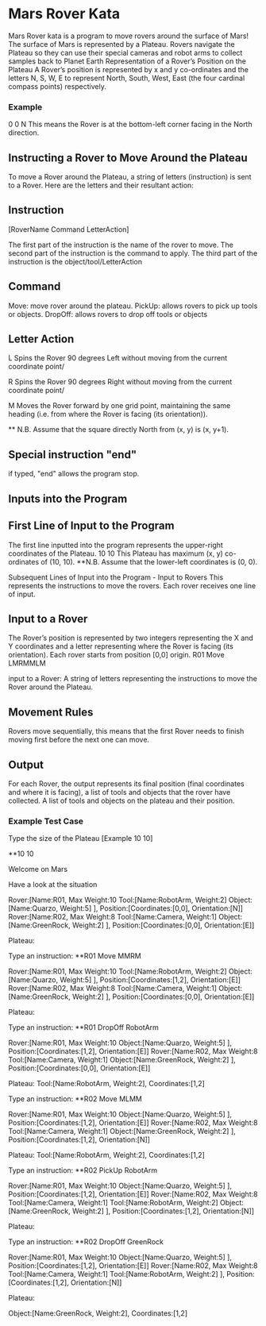 # Mars Rover Kata
Mars Rover kata is a program to move rovers around the surface of Mars!
The surface of Mars is represented by a Plateau.
Rovers navigate the Plateau so they can use their special cameras and robot arms to collect samples back to Planet Earth
Representation of a Rover’s Position on the Plateau
A Rover’s position is represented by x and y co-ordinates and the letters N, S, W, E to represent North, South, West, East (the four cardinal compass points) respectively.

### Example
0 0 N
This means the Rover is at the bottom-left corner facing in the North direction.

## Instructing a Rover to Move Around the Plateau
To move a Rover around the Plateau, a string of letters (instruction) is sent to a Rover.
Here are the letters and their resultant action:

## Instruction
[RoverName Command LetterAction]

The first part of the instruction is the name of the rover to move.
The second part of the instruction is the command to apply.
The third part of the instruction is the object/tool/LetterAction

## Command
Move: move rover around the plateau.
PickUp: allows rovers to pick up tools or objects.
DropOff: allows rovers to drop off tools or objects

## Letter Action
L Spins the Rover 90 degrees Left without moving from the current coordinate point/

R Spins the Rover 90 degrees Right without moving from the current coordinate point/

M Moves the Rover forward by one grid point, maintaining the same heading (i.e. from where the Rover is facing (its orientation)).

** N.B. Assume that the square directly North from (x, y) is (x, y+1).

## Special instruction "end"
if typed, "end" allows the program stop.

## Inputs into the Program

## First Line of Input to the Program
The first line inputted into the program represents the upper-right coordinates of the Plateau.
10 10
This Plateau has maximum (x, y) co-ordinates of (10, 10).
**N.B. Assume that the lower-left coordinates is (0, 0).

Subsequent Lines of Input into the Program - Input to Rovers
This represents the instructions to move the rovers.
Each rover receives one line of input.

## Input to a Rover
The Rover’s position is represented by two integers representing the X and Y coordinates and a letter representing where the Rover is facing (its orientation).
Each rover starts from position [0,0] origin.
R01 Move LMRMMLM

input to a Rover:
A string of letters representing the instructions to move the Rover around the Plateau.

## Movement Rules
Rovers move sequentially, this means that the first Rover needs to finish moving first before the next one can move.

## Output
For each Rover, the output represents its final position (final coordinates and where it is facing), a list of tools and objects that the rover have collected.
A list of tools and objects on the plateau and their position.

### Example Test Case
Type the size of the Plateau [Example 10 10]

**10 10

Welcome on Mars

Have a look at the situation

Rover:[Name:R01, Max Weight:10 Tool:[Name:RobotArm, Weight:2]  Object:[Name:Quarzo, Weight:5] ], Position:[Coordinates:[0,0], Orientation:[N]]
Rover:[Name:R02, Max Weight:8 Tool:[Name:Camera, Weight:1]  Object:[Name:GreenRock, Weight:2] ], Position:[Coordinates:[0,0], Orientation:[E]]

Plateau:


Type an instruction:
**R01 Move MMRM

Rover:[Name:R01, Max Weight:10 Tool:[Name:RobotArm, Weight:2]  Object:[Name:Quarzo, Weight:5] ], Position:[Coordinates:[1,2], Orientation:[E]]
Rover:[Name:R02, Max Weight:8 Tool:[Name:Camera, Weight:1]  Object:[Name:GreenRock, Weight:2] ], Position:[Coordinates:[0,0], Orientation:[E]]

Plateau:


Type an instruction:
**R01 DropOff RobotArm

Rover:[Name:R01, Max Weight:10  Object:[Name:Quarzo, Weight:5] ], Position:[Coordinates:[1,2], Orientation:[E]]
Rover:[Name:R02, Max Weight:8 Tool:[Name:Camera, Weight:1]  Object:[Name:GreenRock, Weight:2] ], Position:[Coordinates:[0,0], Orientation:[E]]

Plateau:
Tool:[Name:RobotArm, Weight:2], Coordinates:[1,2]


Type an instruction:
**R02 Move MLMM

Rover:[Name:R01, Max Weight:10  Object:[Name:Quarzo, Weight:5] ], Position:[Coordinates:[1,2], Orientation:[E]]
Rover:[Name:R02, Max Weight:8 Tool:[Name:Camera, Weight:1]  Object:[Name:GreenRock, Weight:2] ], Position:[Coordinates:[1,2], Orientation:[N]]

Plateau:
Tool:[Name:RobotArm, Weight:2], Coordinates:[1,2]


Type an instruction:
**R02 PickUp RobotArm

Rover:[Name:R01, Max Weight:10  Object:[Name:Quarzo, Weight:5] ], Position:[Coordinates:[1,2], Orientation:[E]]
Rover:[Name:R02, Max Weight:8 Tool:[Name:Camera, Weight:1] Tool:[Name:RobotArm, Weight:2]  Object:[Name:GreenRock, Weight:2] ], Position:[Coordinates:[1,2], Orientation:[N]]

Plateau:


Type an instruction:
**R02 DropOff GreenRock

Rover:[Name:R01, Max Weight:10  Object:[Name:Quarzo, Weight:5] ], Position:[Coordinates:[1,2], Orientation:[E]]
Rover:[Name:R02, Max Weight:8 Tool:[Name:Camera, Weight:1] Tool:[Name:RobotArm, Weight:2]  ], Position:[Coordinates:[1,2], Orientation:[N]]

Plateau:

Object:[Name:GreenRock, Weight:2], Coordinates:[1,2]